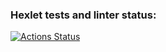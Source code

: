 ### Hexlet tests and linter status:
[![Actions Status](https://github.com/vikktorio/frontend-project-44/workflows/hexlet-check/badge.svg)](https://github.com/vikktorio/frontend-project-44/actions)